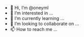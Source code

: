 - 👋 Hi, I’m @oneyml
- 👀 I’m interested in ...
- 🌱 I’m currently learning ...
- 💞️ I’m looking to collaborate on ...
- 📫 How to reach me ...

<!---
oneyml/oneyml is a ✨ special ✨ repository because its `README.md` (this file) appears on your GitHub profile.
You can click the Preview link to take a look at your changes.
--->

